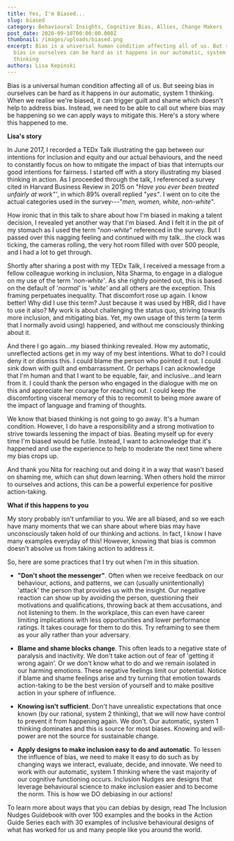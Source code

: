 ```yaml
---
title: Yes, I'm Biased...
slug: biased
category: Behavioural Insights, Cognitive Bias, Allies, Change Makers
post_date: 2020-09-10T00:00:00.000Z
thumbnail: /images/uploads/biased.png
excerpt: Bias is a universal human condition affecting all of us. But seeing
  bias in ourselves can be hard as it happens in our automatic, system 1
  thinking
authors: Lisa Kepinski
---
```


Bias is a universal human condition affecting all of us. But seeing bias
in ourselves can be hard as it happens in our automatic, system 1
thinking. When we realise we're biased, it can trigger guilt and shame
which doesn't help to address bias. Instead, we need to be able to call
out where bias may be happening so we can apply ways to mitigate this.
Here's a story where this happened to me.

**Lisa's story**

In June 2017, I recorded a TEDx Talk illustrating the gap between our
intentions for inclusion and equity and our actual behaviours, and the
need to constantly focus on how to mitigate the impact of bias that
interrupts our good intentions for fairness. I started off with a story
illustrating my biased thinking in action. As I proceeded through the
talk, I referenced a survey cited in Harvard Business Review in 2015 on
"*Have you ever been treated unfairly at work"'*, in which 89% overall
replied "*yes"*. I went on to cite the actual categories used in the
survey---"*men, women, white, non-white*".

How ironic that in this talk to share about how I'm biased in making a
talent decision, I revealed yet another way that I'm biased. And I felt
it in the pit of my stomach as I used the term "*non-white*" referenced
in the survey. But I passed over this nagging feeling and continued with
my talk...the clock was ticking, the cameras rolling, the very hot room
filled with over 500 people, and I had a lot to get through.

Shortly after sharing a post with my TEDx Talk, I received a message
from a fellow colleague working in inclusion, Nita Sharma, to engage in
a dialogue on my use of the term '*non-white'*. As she rightly pointed
out, this is based on the default of '*normal'* is '*white'* and all
others are the exception. This framing perpetuates inequality. That
discomfort rose up again. I know better! Why did I use this term? Just
because it was used by HBR, did I have to use it also? My work is about
challenging the status quo, striving towards more inclusion, and
mitigating bias. Yet, my own usage of this term (a term that I normally
avoid using) happened, and without me consciously thinking about it.

And there I go again...my biased thinking revealed. How my automatic,
unreflected actions get in my way of my best intentions. What to do? I
could deny it or dismiss this. I could blame the person who pointed it
out. I could sink down with guilt and embarrassment. Or perhaps I can
acknowledge that I'm human and that I want to be equable, fair, and
inclusive...and learn from it. I could thank the person who engaged in
the dialogue with me on this and appreciate her courage for reaching
out. I could keep the discomforting visceral memory of this to recommit
to being more aware of the impact of language and framing of thoughts.

We know that biased thinking is not going to go away. It's a human
condition. However, I do have a responsibility and a strong motivation
to strive towards lessening the impact of bias. Beating myself up for
every time I'm biased would be futile. Instead, I want to acknowledge
that it's happened and use the experience to help to moderate the next
time where my bias crops up.

And thank you Nita for reaching out and doing it in a way that wasn't
based on shaming me, which can shut down learning. When others hold the
mirror to ourselves and actions, this can be a powerful experience for
positive action-taking.

**What if this happens to you**

My story probably isn't unfamiliar to you. We are all biased, and so we
each have many moments that we can share about where bias may have
unconsciously taken hold of our thinking and actions. In fact, I know I
have many examples everyday of this! However, knowing that bias is
common doesn't absolve us from taking action to address it.

So, here are some practices that I try out when I'm in this situation.

-   **"Don't shoot the messenger"**. Often when we receive feedback on
    our behaviour, actions, and patterns, we can (usually
    unintentionally) 'attack' the person that provides us with the
    insight. Our negative reaction can show up by avoiding the person,
    questioning their motivations and qualifications, throwing back at
    them accusations, and not listening to them. In the workplace, this
    can even have career limiting implications with less opportunities
    and lower performance ratings. It takes courage for them to do this.
    Try reframing to see them as your ally rather than your adversary.

-   **Blame and shame blocks change**. This often leads to a negative
    state of paralysis and inactivity. We don't take action out of fear
    of 'getting it wrong again'. Or we don't know what to do and we
    remain isolated in our harming emotions. These negative feelings
    limit our potential. Notice if blame and shame feelings arise and
    try turning that emotion towards action-taking to be the best
    version of yourself and to make positive action in your sphere of
    influence.

-   **Knowing isn't sufficient**. Don't have unrealistic expectations
    that once known (by our rational, system 2 thinking), that we will
    now have control to prevent it from happening again. We don't. Our
    automatic, system 1 thinking dominates and this is source for most
    biases. Knowing and will-power are not the source for sustainable
    change.

-   **Apply designs to make inclusion easy to do and automatic**. To
    lessen the influence of bias, we need to make it easy to do such as
    by changing ways we interact, evaluate, decide, and innovate. We
    need to work with our automatic, system 1 thinking where the vast
    majority of our cognitive functioning occurs. Inclusion Nudges are
    designs that leverage behavioural science to make inclusion easier
    and to become the norm. This is how we DO debiasing in our actions!

To learn more about ways that you can debias by design, read The
Inclusion Nudges Guidebook with over 100 examples and the books in the
Action Guide Series each with 30 examples of inclusive behavioural
designs of what has worked for us and many people like you around the
world.
